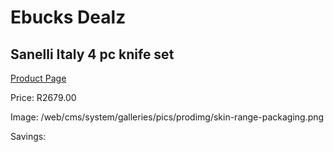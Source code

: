 
# Ebucks Dealz
## Sanelli Italy 4 pc knife set
[Product Page](https://www.ebucks.com/web/shop/productSelected.do?prodId=1178809031&catId=1236470727)

Price: R2679.00

Image: /web/cms/system/galleries/pics/prodimg/skin-range-packaging.png

Savings: 


	